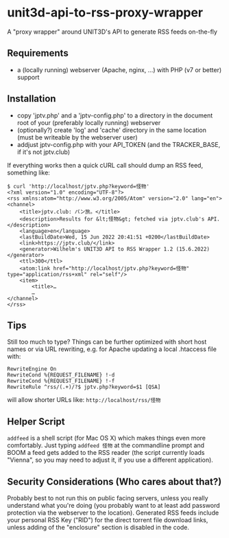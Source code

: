# unit3d-api-to-rss-proxy-wrapper
A "proxy wrapper" around UNIT3D's API to generate RSS feeds on-the-fly

## Requirements

* a (locally running) webserver (Apache, nginx, …) with PHP (v7 or better) support

## Installation

* copy 'jptv.php' and a 'jptv-config.php' to a directory in the document root of your (preferably locally running) webserver
* (optionally?) create 'log' and 'cache' directory in the same location (must be writeable by the webserver user)
* addjust jptv-config.php with your API_TOKEN (and the TRACKER_BASE, if it's not jptv.club)

If everything works then a quick cURL call should dump an RSS feed, something like:

```
$ curl 'http://localhost/jptv.php?keyword=怪物'
<?xml version="1.0" encoding="UTF-8"?>
<rss xmlns:atom="http://www.w3.org/2005/Atom" version="2.0" lang="en">
<channel>
	<title>jptv.club: パン旅。</title>
	<description>Results for &lt;怪物&gt; fetched via jptv.club's API.</description>
	<language>en</language>
	<lastBuildDate>Wed, 15 Jun 2022 20:41:51 +0200</lastBuildDate>
	<link>https://jptv.club/</link>
	<generator>Wilhelm's UNIT3D API to RSS Wrapper 1.2 (15.6.2022)</generator>
	<ttl>300</ttl>
	<atom:link href="http://localhost/jptv.php?keyword=怪物" type="application/rss+xml" rel="self"/>
	<item>
		<title>…
		…
</channel>
</rss>
```

## Tips

Still too much to type? Things can be further optimized with short host names or via URL rewriting, e.g. for Apache updating a local .htaccess file with:

```
RewriteEngine On
RewriteCond %{REQUEST_FILENAME} !-d
RewriteCond %{REQUEST_FILENAME} !-f
RewriteRule ^rss/(.+)/?$ jptv.php?keyword=$1 [QSA]
```

will allow shorter URLs like: `http://localhost/rss/怪物`

## Helper Script

`addfeed` is a shell script (for Mac OS X) which makes things even more comfortably. Just typing `addfeed 怪物` at the commandline prompt and BOOM a feed gets added to the RSS reader (the script currently loads "Vienna", so you may need to adjust it, if you use a different application).

## Security Considerations (Who cares about that?)

Probably best to not run this on public facing servers, unless you really understand what you're doing (you probably want to at least add password protection via the webserver to the location). Generated RSS feeds include your personal RSS Key ("RID") for the direct torrent file download links, unless adding of the "enclosure"  section is disabled in the code.
